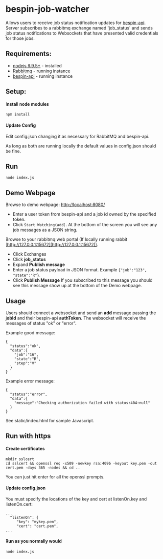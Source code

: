 # bespin-job-watcher
Allows users to receive job status notification updates for [bespin-api](https://github.com/Duke-GCB/bespin-api).
Server subscribes to a rabbitmq exchange named 'job_status' and sends job status notifications to Websockets
that have presented valid credentials for those jobs.

## Requirements:
- [nodejs 6.9.5+](https://nodejs.org/en/) - installed 
- [Rabbitmq](http://www.rabbitmq.com/) - running instance
- [bespin-api](https://github.com/Duke-GCB/bespin-api) - running instance

## Setup:
#### Install node modules
```
npm install
```

#### Update Config
Edit config.json changing it as necessary for RabbitMQ and bespin-api. 

As long as both are running locally the default values in config.json should be fine.

## Run
```
node index.js
```

## Demo Webpage
Browse to demo webpage: [http://localhost:8080/](http://localhost:8080/)

- Enter a user token from bespin-api and a job id owned by the specified token.
- Click `Start Watching(add)`.
At the bottom of the screen you will see any job messages as a JSON string.

Browse to your rabbitmq web portal (If locally running rabbit [http://127.0.0.1:15672](http://127.0.0.1:15672)).
- Click Exchanges
- Click __job_status__
- Expand __Publish message__ 
- Enter a job status payload in JSON format. Example `{"job":"123", "state":"R"}`.
- Click __Publish Message__
If you subscribed to this message you should see this message show up at the bottom of the Demo webpage.

## Usage
Users should connect a websocket and send an __add__ message passing the __jobId__ and their bespin-api __authToken__.
The websocket will receive the messages of status "ok" or "error".

Example good message:
```
{
  "status":"ok",
  "data":{
    "job":"16",
    "state":"R",
    "step":"V"
  }
}
```
Example error message:
```
{
  "status":"error",
  "data":{
    "message":"Checking authorization failed with status:404:null"
  }
}
```
See static/index.html for sample Javascript.


## Run with https
#### Create certificates
```
mkdir sslcert
cd sslcert && openssl req -x509 -newkey rsa:4096 -keyout key.pem -out cert.pem -days 365 -nodes && cd ..
```
You can just hit enter for all the openssl prompts.

#### Update config.json
You must specify the locations of the key and cert at listenOn.key and listenOn.cert:
```
...
  "listenOn": {
     "key": "mykey.pem",
     "cert": "cert.pem",
...
```

#### Run as you normally would
```
node index.js
```
